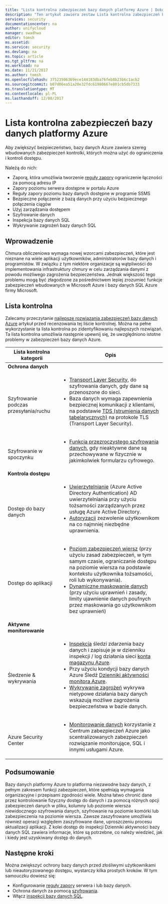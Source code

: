 ```yaml
---
title: "Lista kontrolna zabezpieczeń bazy danych platformy Azure | Dokumentacja firmy Microsoft"
description: "Ten artykuł zawiera zestaw Lista kontrolna zabezpieczeń bazy danych platformy Azure."
services: security
documentationcenter: na
author: unifycloud
manager: swadhwa
editor: tomsh
ms.assetid: 
ms.service: security
ms.devlang: na
ms.topic: article
ms.tgt_pltfrm: na
ms.workload: na
ms.date: 11/21/2017
ms.author: tomsh
ms.openlocfilehash: 37523506369ece144183dba76feb8b23b6c1acb2
ms.sourcegitcommit: b07d06ea51a20e32fdc61980667e801cb5db7333
ms.translationtype: MT
ms.contentlocale: pl-PL
ms.lasthandoff: 12/08/2017
---
```

# <a name="azure-database-security-checklist"></a>Lista kontrolna zabezpieczeń bazy danych platformy Azure

Aby zwiększyć bezpieczeństwo, bazy danych Azure zawiera szereg wbudowanych zabezpieczeń kontrolki, których można użyć do ograniczenia i kontroli dostępu.

Należą do nich:

-   Zaporą, która umożliwia tworzenie [reguły zapory](https://docs.microsoft.com/azure/sql-database/sql-database-firewall-configure) ograniczenie łączności za pomocą adresu IP
-   Zapory poziomu serwera dostępne w portalu Azure
-   Reguły zapory poziomu bazy danych dostępne w programie SSMS
-   Bezpieczne połączenie z bazą danych przy użyciu bezpiecznego połączenia ciągów
-   Użyj zarządzania dostępem
-   Szyfrowanie danych
-   Inspekcja bazy danych SQL
-   Wykrywanie zagrożeń bazy danych SQL

## <a name="introduction"></a>Wprowadzenie
Chmura obliczeniowa wymaga nowej wzorcami zabezpieczeń, które jest nieznane na wiele aplikacji użytkowników, administratorów bazy danych i programistów. W związku z tym niektóre organizacje są wątpliwości do implementowania infrastruktury chmury w celu zarządzania danymi z powodu możliwego zagrożenia bezpieczeństwa. Jednak większość tego problemu mogą być złagodzone za pośrednictwem lepiej zrozumieć funkcje zabezpieczeń wbudowanych w Microsoft Azure i bazy danych SQL Azure firmy Microsoft.

## <a name="checklist"></a>Lista kontrolna
Zalecamy przeczytanie [najlepsze rozwiązania zabezpieczeń bazy danych Azure](https://docs.microsoft.com/azure/security/azure-database-security-best-practices) artykuł przed recenzowania tej liście kontrolnej. Można na pełne wykorzystanie ta lista kontrolna po zidentyfikowaniu najlepszych rozwiązań. Ta lista kontrolna umożliwia następnie upewnij się, że uwzględniono istotne problemy w zabezpieczeń bazy danych Azure.


|Lista kontrolna kategorii| Opis|
| ------------ | -------- |
|**Ochrona danych**||
| <br> Szyfrowanie podczas przesyłania/ruchu| <ul><li>[Transport Layer Security](https://docs.microsoft.com/windows-server/security/tls/transport-layer-security-protocol), do szyfrowania danych, gdy dane są przenoszone do sieci.</li><li>Baza danych wymaga zapewnienia bezpiecznej komunikacji z klientami, na podstawie [TDS (strumienia danych tabelarycznych)](https://msdn.microsoft.com/en-in/library/dd357628.aspx) na protokole TLS (Transport Layer Security).</li></ul> |
|<br>Szyfrowanie w spoczynku| <ul><li>[Funkcja przezroczystego szyfrowania danych](http://go.microsoft.com/fwlink/?LinkId=526242), gdy nieaktywne dane są przechowywane w fizycznie w jakimkolwiek formularzu cyfrowego.</li></ul>|
|**Kontrola dostępu**||  
|<br> Dostęp do bazy danych | <ul><li>[Uwierzytelnianie](https://docs.microsoft.com/azure/sql-database/sql-database-control-access) (Azure Active Directory Authentication) AD uwierzytelniania przy użyciu tożsamości zarządzanych przez usługę Azure Active Directory.</li><li>[Autoryzacji](https://docs.microsoft.com/azure/sql-database/sql-database-control-access) zezwolenie użytkownikom na co najmniej niezbędne uprawnienia.</li></ul> |
|<br>Dostęp do aplikacji| <ul><li>[Poziom zabezpieczeń wiersz](https://msdn.microsoft.com/library/dn765131) (przy użyciu zasad zabezpieczeń, w tym samym czasie, ograniczanie dostępu na poziomie wiersza na podstawie kontekstu użytkownika tożsamości, roli lub wykonywania).</li><li>[Dynamiczne maskowanie danych](https://docs.microsoft.com/azure/sql-database/sql-database-dynamic-data-masking-get-started) (przy użyciu uprawnień i zasady, limity ujawnienie danych poufnych przez maskowania go użytkownikom bez uprawnień)</li></ul>|
|**Aktywne monitorowanie**||  
| <br>Śledzenie & wykrywania| <ul><li>[Inspekcja](https://docs.microsoft.com/azure/sql-database/sql-database-auditing) śledzi zdarzenia bazy danych i zapisuje je w dzienniku inspekcji / log działania sieci [konta magazynu Azure](https://docs.microsoft.com/azure/storage/storage-create-storage-account).</li><li>Przy użyciu kondycji bazy danych Azure Śledź [Dzienniki aktywności monitora Azure](https://docs.microsoft.com/azure/monitoring-and-diagnostics/monitoring-overview-activity-logs).</li><li>[Wykrywanie zagrożeń](https://docs.microsoft.com/azure/sql-database/sql-database-threat-detection) wykrywa nietypowe działania bazy danych wskazują możliwe zagrożenia bezpieczeństwa w bazie danych. </li></ul> |
|<br>Azure Security Center| <ul><li>[Monitorowanie danych](https://docs.microsoft.com/azure/security-center/security-center-enable-auditing-on-sql-databases) korzystanie z Centrum zabezpieczeń Azure jako scentralizowanych zabezpieczeń rozwiązanie monitorujące, SQL i innymi usługami Azure.</li></ul>|       

## <a name="conclusion"></a>Podsumowanie
Bazy danych platformy Azure to platforma niezawodne bazy danych, z pełnym zakresem funkcji zabezpieczeń, które spełniają wymagania organizacyjne i przepisami zgodności wiele. Można łatwo chronić dane przez kontrolowanie fizyczny dostęp do danych i za pomocą różnych opcji zabezpieczeń danych w pliku, kolumny lub poziomie wiersza niewidocznego szyfrowania danych, szyfrowanie na poziomie komórki lub zabezpieczenia na poziomie wiersza. Zawsze zaszyfrowane umożliwia również operacji względem zaszyfrowane dane, uproszczeniu procesu aktualizacji aplikacji. Z kolei dostęp do inspekcji Dzienniki aktywności bazy danych SQL zawiera informacje, które są potrzebne, co należy wiedzieć, jak i kiedy jest uzyskiwany dostęp do danych.

## <a name="next-steps"></a>Następne kroki
Można zwiększyć ochrony bazy danych przed złośliwymi użytkownikami lub nieautoryzowanego dostępu, wystarczy kilka prostych kroków. W tym samouczku dowiesz się:

- Konfigurowanie [reguły zapory](https://docs.microsoft.com/azure/sql-database/sql-database-firewall-configure) serwera i lub bazy danych.
- Ochrona danych za pomocą [szyfrowania](https://docs.microsoft.com/sql/relational-databases/security/encryption/sql-server-encryption).
- Włącz [inspekcji bazy danych SQL](https://docs.microsoft.com/azure/sql-database/sql-database-auditing).

